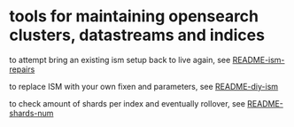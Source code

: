 # tools for maintaining opensearch clusters, datastreams and indices

to attempt bring an existing ism setup back to live again,
see [README-ism-repairs](README-ism-repairs.md)

to replace ISM with your own fixen and parameters,
see [README-diy-ism](README-diy-ism.md)

to check amount of shards per index and eventually rollover,
see [README-shards-num](README-shards-num.md)

